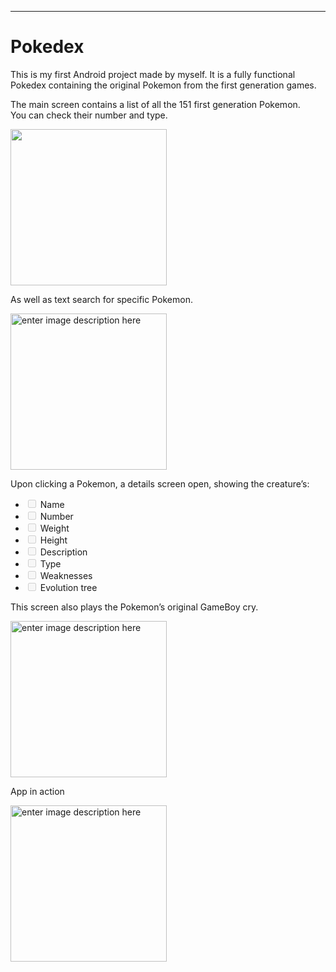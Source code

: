 

---

<h1 id="pokedex">Pokedex</h1>
<p>This is my first Android project made by myself. It is a fully functional Pokedex containing the original Pokemon from the first generation games.</p>
<p>The main screen contains a list of all the 151 first generation Pokemon.<br>
You can check their number and type.</p>
<p><img src="https://user-images.githubusercontent.com/59263016/114234092-ac2f0f80-9954-11eb-937f-c52c58f96a4b.png" alt="" width="250"></p>
<p>As well as text search for specific Pokemon.</p>
<p><img src="https://user-images.githubusercontent.com/59263016/114237032-d8e52600-9958-11eb-829d-b96cd926ea61.png" alt="enter image description here" width="250"></p>
<p>Upon clicking a Pokemon, a details screen open, showing the creature’s:</p>
<ul>
<li class="task-list-item"><input type="checkbox" class="task-list-item-checkbox" disabled=""> Name</li>
<li class="task-list-item"><input type="checkbox" class="task-list-item-checkbox" disabled=""> Number</li>
<li class="task-list-item"><input type="checkbox" class="task-list-item-checkbox" disabled=""> Weight</li>
<li class="task-list-item"><input type="checkbox" class="task-list-item-checkbox" disabled=""> Height</li>
<li class="task-list-item"><input type="checkbox" class="task-list-item-checkbox" disabled=""> Description</li>
<li class="task-list-item"><input type="checkbox" class="task-list-item-checkbox" disabled=""> Type</li>
<li class="task-list-item"><input type="checkbox" class="task-list-item-checkbox" disabled=""> Weaknesses</li>
<li class="task-list-item"><input type="checkbox" class="task-list-item-checkbox" disabled=""> Evolution tree</li>
</ul>
<p>This screen also plays the Pokemon’s original GameBoy cry.</p>
<p><img src="https://user-images.githubusercontent.com/59263016/114237591-adaf0680-9959-11eb-9b39-6af4d549feb9.png" alt="enter image description here" width="250"></p>

<p> App in action </p>
<p><img src="https://miro.medium.com/max/776/1*hF3rpf-pUbVdO0YdMB2ZCA.gif" alt="enter image description here" width="250"></p>
